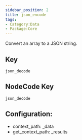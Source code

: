 ```yaml
---
sidebar_position: 2
title: json_encode
tags:
- Category:Data
- Package:Core
---
```


Convert an array to a JSON string.

## Key
`json_decode`

## NodeCode Key
`json_decode`

## Configuration:
* context_path: _data
* get_context_path: _results
